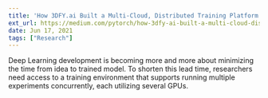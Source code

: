 ```yaml
---
title: 'How 3DFY.ai Built a Multi-Cloud, Distributed Training Platform Over Spot Instances with TorchElastic and Kubernetes'
ext_url: https://medium.com/pytorch/how-3dfy-ai-built-a-multi-cloud-distributed-training-platform-over-spot-instances-with-44be40936361
date: Jun 17, 2021
tags: ["Research"]
---
```

Deep Learning development is becoming more and more about minimizing the time from idea to trained model. To shorten this lead time, researchers need access to a training environment that supports running multiple experiments concurrently, each utilizing several GPUs.